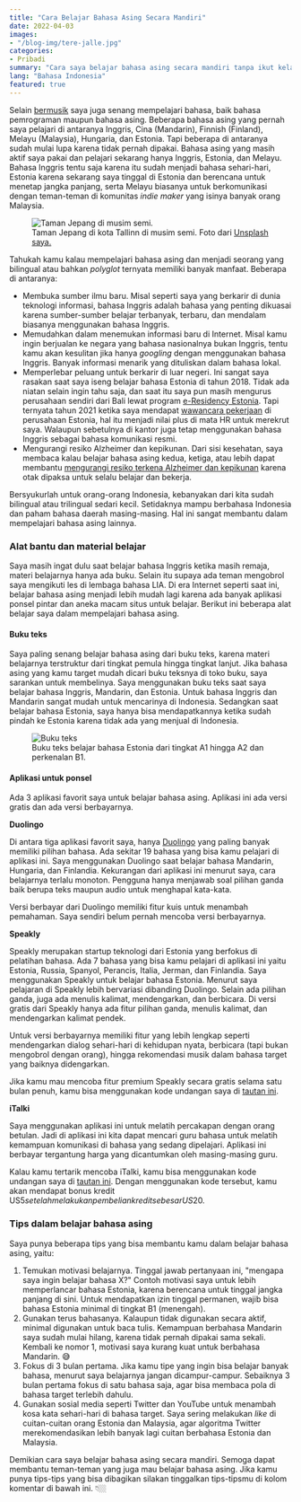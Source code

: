 ```yaml
---
title: "Cara Belajar Bahasa Asing Secara Mandiri"
date: 2022-04-03
images:
- "/blog-img/tere-jalle.jpg"
categories:
- Pribadi
summary: "Cara saya belajar bahasa asing secara mandiri tanpa ikut kelas berjadwal khusus."
lang: "Bahasa Indonesia"
featured: true
---
```


Selain [bermusik](http://asepbagja.com/music) saya juga senang mempelajari bahasa, baik bahasa pemrograman maupun bahasa asing. Beberapa bahasa asing yang pernah saya pelajari di antaranya Inggris, Cina (Mandarin), Finnish (Finland), Melayu (Malaysia), Hungaria, dan Estonia. Tapi beberapa di antaranya sudah mulai lupa karena tidak pernah dipakai. Bahasa asing yang masih aktif saya pakai dan pelajari sekarang hanya Inggris, Estonia, dan Melayu. Bahasa Inggris tentu saja karena itu sudah menjadi bahasa sehari-hari, Estonia karena sekarang saya tinggal di Estonia dan berencana untuk menetap jangka panjang, serta Melayu biasanya untuk berkomunikasi dengan teman-teman di komunitas *indie maker* yang isinya banyak orang Malaysia.

<div class="text-center">
<figure class="figure">
<img src="/blog-img/asep-bagja-priandana-Q3tz6XkBP_c-unsplash.jpg" class="figure-img img-fluid" alt="Taman Jepang di musim semi." />
<figcaption class="figure-caption text-center">Taman Jepang di kota Tallinn di musim semi. Foto dari <a href="https://unsplash.com/@asepbagja">Unsplash saya.</a></figcaption>
</figure>
</div>

Tahukah kamu kalau mempelajari bahasa asing dan menjadi seorang yang bilingual atau bahkan *polyglot* ternyata memiliki banyak manfaat. Beberapa di antaranya:
- Membuka sumber ilmu baru. Misal seperti saya yang berkarir di dunia teknologi informasi, bahasa Inggris adalah bahasa yang penting dikuasai karena sumber-sumber belajar terbanyak, terbaru, dan mendalam biasanya menggunakan bahasa Inggris.
- Memudahkan dalam menemukan informasi baru di Internet. Misal kamu ingin berjualan ke negara yang bahasa nasionalnya bukan Inggris, tentu kamu akan kesulitan jika hanya *googling* dengan menggunakan bahasa Inggris. Banyak informasi menarik yang dituliskan dalam bahasa lokal.
- Memperlebar peluang untuk berkarir di luar negeri. Ini sangat saya rasakan saat saya iseng belajar bahasa Estonia di tahun 2018. Tidak ada niatan selain ingin tahu saja, dan saat itu saya pun masih mengurus perusahaan sendiri dari Bali lewat program [e-Residency Estonia](https://www.asepbagja.com/id/bisnis/apa-itu-estonia-e-residency). Tapi ternyata tahun 2021 ketika saya mendapat [wawancara pekerjaan](https://www.asepbagja.com/id/pribadi/mencari-kerja-di-luar-negeri) di perusahaan Estonia, hal itu menjadi nilai plus di mata HR untuk merekrut saya. Walaupun sebetulnya di kantor juga tetap menggunakan bahasa Inggris sebagai bahasa komunikasi resmi.
- Mengurangi resiko Alzheimer dan kepikunan. Dari sisi kesehatan, saya membaca kalau belajar bahasa asing kedua, ketiga, atau lebih dapat membantu [mengurangi resiko terkena Alzheimer dan kepikunan](https://news.las.iastate.edu/2021/01/28/study-shows-learning-a-second-language-thwarts-onset-of-dementia/) karena otak dipaksa untuk selalu belajar dan bekerja.

Bersyukurlah untuk orang-orang Indonesia, kebanyakan dari kita sudah bilingual atau trilingual sedari kecil. Setidaknya mampu berbahasa Indonesia dan paham bahasa daerah masing-masing. Hal ini sangat membantu dalam mempelajari bahasa asing lainnya.

### Alat bantu dan material belajar

Saya masih ingat dulu saat belajar bahasa Inggris ketika masih remaja, materi belajarnya hanya ada buku. Selain itu supaya ada teman mengobrol saya mengikuti les di lembaga bahasa LIA. Di era Internet seperti saat ini, belajar bahasa asing menjadi lebih mudah lagi karena ada banyak aplikasi ponsel pintar dan aneka macam situs untuk belajar. Berikut ini beberapa alat belajar saya dalam mempelajari bahasa asing.

#### Buku teks

Saya paling senang belajar bahasa asing dari buku teks, karena materi belajarnya terstruktur dari tingkat pemula hingga tingkat lanjut. Jika bahasa asing yang kamu target mudah dicari buku teksnya di toko buku, saya sarankan untuk membelinya. Saya menggunakan buku teks saat saya belajar bahasa Inggris, Mandarin, dan Estonia. Untuk bahasa Inggris dan Mandarin sangat mudah untuk mencarinya di Indonesia. Sedangkan saat belajar bahasa Estonia, saya hanya bisa mendapatkannya ketika sudah pindah ke Estonia karena tidak ada yang menjual di Indonesia.

<div class="text-center">
<figure class="figure">
<img src="/blog-img/tere-jalle.jpg" class="figure-img img-fluid" alt="Buku teks" />
<figcaption class="figure-caption text-center">Buku teks belajar bahasa Estonia dari tingkat A1 hingga A2 dan perkenalan B1.</a></figcaption>
</figure>
</div>

#### Aplikasi untuk ponsel

Ada 3 aplikasi favorit saya untuk belajar bahasa asing. Aplikasi ini ada versi gratis dan ada versi berbayarnya.

**Duolingo**

Di antara tiga aplikasi favorit saya, hanya [Duolingo](https://www.duolingo.com) yang paling banyak memiliki pilihan bahasa. Ada sekitar 19 bahasa yang bisa kamu pelajari di aplikasi ini. Saya menggunakan Duolingo saat belajar bahasa Mandarin, Hungaria, dan Finlandia. Kekurangan dari aplikasi ini menurut saya, cara belajarnya terlalu monoton. Pengguna hanya menjawab soal pilihan ganda baik berupa teks maupun audio untuk menghapal kata-kata.

Versi berbayar dari Duolingo memiliki fitur kuis untuk menambah pemahaman. Saya sendiri belum pernah mencoba versi berbayarnya.

**Speakly**

Speakly merupakan startup teknologi dari Estonia yang berfokus di pelatihan bahasa. Ada 7 bahasa yang bisa kamu pelajari di aplikasi ini yaitu Estonia, Russia, Spanyol, Perancis, Italia, Jerman, dan Finlandia. Saya menggunakan Speakly untuk belajar bahasa Estonia. Menurut saya pelajaran di Speakly lebih bervariasi dibanding Duolingo. Selain ada pilihan ganda, juga ada menulis kalimat, mendengarkan, dan berbicara. Di versi gratis dari Speakly hanya ada fitur pilihan ganda, menulis kalimat, dan mendengarkan kalimat pendek.

Untuk versi berbayarnya memiliki fitur yang lebih lengkap seperti mendengarkan dialog sehari-hari di kehidupan nyata, berbicara (tapi bukan mengobrol dengan orang), hingga rekomendasi musik dalam bahasa target yang baiknya didengarkan.

Jika kamu mau mencoba fitur premium Speakly secara gratis selama satu bulan penuh, kamu bisa menggunakan kode undangan saya di [tautan ini](https://www.speakly.me/share/mc_2yURQ2g66).

**iTalki**

Saya menggunakan aplikasi ini untuk melatih percakapan dengan orang betulan. Jadi di aplikasi ini kita dapat mencari guru bahasa untuk melatih kemampuan komunikasi di bahasa yang sedang dipelajari. Aplikasi ini berbayar tergantung harga yang dicantumkan oleh masing-masing guru.

Kalau kamu tertarik mencoba iTalki, kamu bisa menggunakan kode undangan saya di [tautan ini](https://www.italki.com/i/ref/cdCaaC?hl=en&utm_medium=user_referral&utm_source=copylink_share). Dengan menggunakan kode tersebut, kamu akan mendapat bonus kredit US$5 setelah melakukan pembelian kredit sebesar US$20.

### Tips dalam belajar bahasa asing

Saya punya beberapa tips yang bisa membantu kamu dalam belajar bahasa asing, yaitu:
1. Temukan motivasi belajarnya. Tinggal jawab pertanyaan ini, "mengapa saya ingin belajar bahasa X?" Contoh motivasi saya untuk lebih memperlancar bahasa Estonia, karena berencana untuk tinggal jangka panjang di sini. Untuk mendapatkan izin tinggal permanen, wajib bisa bahasa Estonia minimal di tingkat B1 (menengah).
2. Gunakan terus bahasanya. Kalaupun tidak digunakan secara aktif, minimal digunakan untuk baca tulis. Kemampuan berbahasa Mandarin saya sudah mulai hilang, karena tidak pernah dipakai sama sekali. Kembali ke nomor 1, motivasi saya kurang kuat untuk berbahasa Mandarin. 😅
3. Fokus di 3 bulan pertama. Jika kamu tipe yang ingin bisa belajar banyak bahasa, menurut saya belajarnya jangan dicampur-campur. Sebaiknya 3 bulan pertama fokus di satu bahasa saja, agar bisa membaca pola di bahasa target terlebih dahulu.
4. Gunakan sosial media seperti Twitter dan YouTube untuk menambah kosa kata sehari-hari di bahasa target. Saya sering melakukan *like* di cuitan-cuitan orang Estonia dan Malaysia, agar algoritma Twitter merekomendasikan lebih banyak lagi cuitan berbahasa Estonia dan Malaysia.

Demikian cara saya belajar bahasa asing secara mandiri. Semoga dapat membantu teman-teman yang juga mau belajar bahasa asing. Jika kamu punya tips-tips yang bisa dibagikan silakan tinggalkan tips-tipsmu di kolom komentar di bawah ini. 👇🏼

